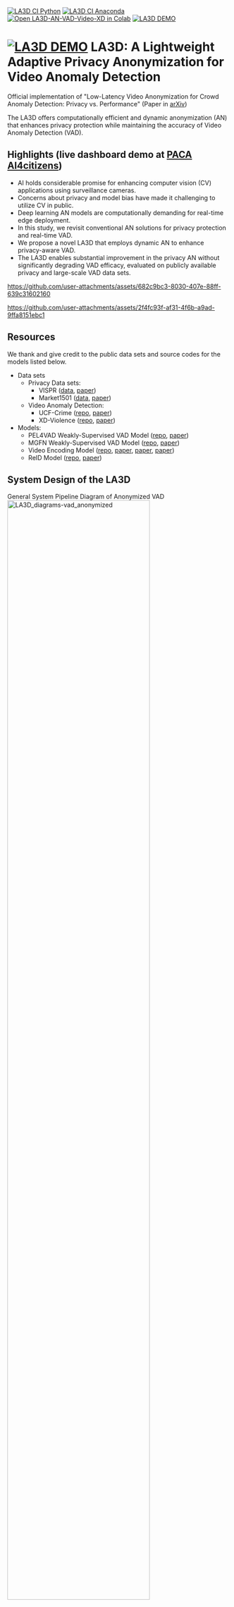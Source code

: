<div>
    <a href="https://github.com/muleina/LA3D/actions/workflows/python-package.yml"><img src="https://github.com/muleina/LA3D/actions/workflows/python-package.yml/badge.svg" alt="LA3D CI Python"></a>
    <a href="https://github.com/muleina/LA3D/actions/workflows/python-package-conda.yml"><img src="https://github.com/muleina/LA3D/actions/workflows/python-package-conda.yml/badge.svg" alt="LA3D CI Anaconda"></a>
    <a href="https://colab.research.google.com/github/muleina/LA3D/blob/main/notebook/LA3D_AN_VAD_example_video_XD_Violence_dataset.ipynb"><img src="https://colab.research.google.com/assets/colab-badge.svg" alt="Open LA3D-AN-VAD-Video-XD in Colab"></a>
    <a href="https://ai4citizens.uia.no/app_dashboard"><img src="https://github.com/muleina/LA3D/blob/main/cctv_icon_small.png" alt="LA3D DEMO"></a>
</div>
<!-- [![GitHub Stars](https://img.shields.io/github/stars/muleina/LA3D?style=flat-square&color=yellow)](https://github.com/muleina/LA3D/stargazers) -->
<!-- [![Contributors](https://img.shields.io/github/contributors/muleina/LA3D?style=flat-square&color=blue)](https://github.com/muleina/LA3D/graphs/contributors) -->

# <a href="https://ai4citizens.uia.no/app_dashboard"><img src="https://github.com/muleina/LA3D/blob/main/la3d_icon.png" alt="LA3D DEMO"></a> LA3D: A Lightweight Adaptive Privacy Anonymization for Video Anomaly Detection

Official implementation of "Low-Latency Video Anonymization for Crowd Anomaly Detection: Privacy vs. Performance" (Paper in [arXiv](https://arxiv.org/abs/2410.18717))

The LA3D offers computationally efficient and dynamic anonymization (AN) that enhances privacy protection while maintaining the accuracy of Video Anomaly Detection (VAD). 

## Highlights (live dashboard demo at [PACA AI4citizens](https://ai4citizens.uia.no/app_dashboard))

- AI holds considerable promise for enhancing computer vision (CV) applications using surveillance cameras.  
- Concerns about privacy and model bias have made it challenging to utilize CV in public. 
- Deep learning AN models are computationally demanding for real-time edge deployment. 
- In this study, we revisit conventional AN solutions for privacy protection and real-time VAD. 
- We propose a novel LA3D that employs dynamic AN to enhance privacy-aware VAD. 
- The LA3D enables substantial improvement in the privacy AN without significantly degrading VAD efficacy, evaluated on publicly available privacy and large-scale VAD data sets.

https://github.com/user-attachments/assets/682c9bc3-8030-407e-88ff-639c31602160

https://github.com/user-attachments/assets/2f4fc93f-af31-4f6b-a9ad-9ffa8151ebc1

## Resources

We thank and give credit to the public data sets and source codes for the models listed below.
- Data sets
    - Privacy Data sets:
        - VISPR ([data](https://tribhuvanesh.github.io/vpa/), [paper](https://arxiv.org/abs/1703.10660))
        - Market1501 ([data](https://academictorrents.com/details/3ea1f8ae1d3155addff586a96006d122587663ee), [paper](https://ieeexplore.ieee.org/document/7410490))
    - Video Anomaly Detection:
        - UCF-Crime ([repo](https://www.crcv.ucf.edu/projects/real-world/), [paper](https://openaccess.thecvf.com/content_cvpr_2018/html/Sultani_Real-World_Anomaly_Detection_CVPR_2018_paper.html))
        - XD-Violence ([repo](https://roc-ng.github.io/XD-Violence/), [paper](https://link.springer.com/chapter/10.1007/978-3-030-58577-8_20))
- Models: 
    - PEL4VAD Weakly-Supervised VAD Model ([repo](https://github.com/yujiangpu20/PEL4VAD), [paper](https://ieeexplore.ieee.org/abstract/document/10667004))
    - MGFN Weakly-Supervised VAD Model ([repo](https://github.com/carolchenyx/MGFN.), [paper](https://ojs.aaai.org/index.php/AAAI/article/view/25112))
    - Video Encoding Model ([repo](https://github.com/google-deepmind/kinetics-i3d), [paper](https://arxiv.org/abs/1705.06950), [paper](https://arxiv.org/abs/1705.07750), [paper](https://openaccess.thecvf.com/content_cvpr_2018/html/Wang_Non-Local_Neural_Networks_CVPR_2018_paper.html))
    - ReID Model ([repo](https://github.com/KaiyangZhou/deep-person-reid), [paper](https://openaccess.thecvf.com/content_ICCV_2019/html/Zhou_Omni-Scale_Feature_Learning_for_Person_Re-Identification_ICCV_2019_paper.html))

## System Design of the LA3D  

General System Pipeline Diagram of Anonymized VAD
<img src="./results/paper/LA3D_diagrams-vad_anonymized.png" alt="LA3D_diagrams-vad_anonymized" title="LA3D Diagram Anonymized VAD" width=80% height=80%>

System Pipeline Diagram of the adaptive AN System: The adaptive AN enhances privacy protection by utilizing the dynamic AN method.
<img src="./results/paper/LA3D_diagrams-vad_anonymized_adaptive_4.png" alt="LA3D Diagram Adaptive AN Approach" title="LA3D Diagram Adaptive AN Approach" width=100% height=100%>

## Performance on Privacy Attribute Detection vs. Video Anomaly Detection

Using PEL4VAD and MGFN VAD Models on the UCF-Crime and XD-Violence Datasets. 

$No-AN$: Non-anonymized, $G^0$: baseline Guassian smoothing, $G^a$: adaptive Guassian, $G^a_{max}$: adaptive maximum Guassian, $P^0$: baseline pixelization, $\mathcal{P^a}$: adaptive pixelization, and $P^a_{max}$: adaptive maximum pixelization.
<img src="./results/paper/adaptive_an_vad_perf_ucf_xd.jpg" alt="The PEL4VAD and MGFN VAD models on UCF-Crime and XD-Violence vs. PD on VISPR" title="The PEL4VAD and MGFN VAD models on UCF-Crime and XD-Violence vs. PD on VISPR" width=100% height=100%>

<!-- START doctoc -->
**Table of Contents**
- [Installation](https://github.com/muleina/LA3D#installation)
- [Usage-CLI](https://github.com/muleina/LA3D#usage-cli)
  - [LA3D: Real-Time AN using Webcam](https://github.com/muleina/LA3D#LA3D:-Real-Time-AN-using-Webcam)
  - [LA3D: AN on Images](https://github.com/muleina/LA3D#LA3D:-AN-on-Images)
  - [LA3D: AN-VAD on Videos](https://github.com/muleina/LA3D#LA3D:-AN-VAD-on-Videos)
- [Usage-Notebook](https://github.com/muleina/LA3D#usage-notebook)
- [Results](https://github.com/muleina/LA3D#Results)
  - [AN Enhancement using our Adaptive Approach](https://github.com/muleina/LA3D#AN-Enhancement-using-our-Adaptive-Approach)
  - [AN Trade-offs on VAD](https://github.com/muleina/LA3D#AN-Trade-offs-on-VAD)
  - [More AN Results](https://github.com/muleina/LA3D#More-AN-Results)
- [Computational Cost Analysis](https://github.com/muleina/LA3D#Computational-Cost-Analysis)
- [Privacy-Leakage after AN](https://github.com/muleina/LA3D#Privacy-Leakage-after-AN)
- [BibTeX Citation](https://github.com/muleina/LA3D#BibTeX-Citation)

<!-- END doctoc generated TOC please keep comment here to allow auto update -->


## Installation

Download models from [Google drive](https://drive.google.com/drive/folders/1EVZFgQJKvNVhUkrcdHYb7LvMWBGCGkPv?usp=drive_link)

    # Clone the repo.
    git clone https://github.com/muleina/LA3D.git && cd LA3D

    # Download the model checkpoints from the Google drive link. 
    # Store the models in /src/models/{'MODEL NAME'}/. Keep the path structure for each model as the download repository.

        |-LA3D/
            |-src/
                |-model/
                    |-OBJECT_DETECTOR/
                        |-yolo/
                    |-VIDEO_ENCODER_RESNET_1024/
                        |-models/
                            |-i3d/
                                |-ckpt/
                    |-VIDEO_ENCODER_RESNET_2048/
                        |-ckpt/
                    |-PEL4VAD/
                        |-ckpt/
                    |-MGFN
                        |-ckpt/

    # Anaconda install options: using yml
    conda env create -f conda_environment.yml

    # Anaconda install options: using txt
    conda create --name la3d --file conda_requirements.txt

    # Pip install to existing environment.
    pip install -r pip_requirements.txt

    # The setup configurations of the LA3D are given in the config/config.py file.

## Usage-CLI

The LA3D app testing parameters can be supplied through the main.py. 

Real-time processing through webcam and offline processing from image or video files are supported.

Use the flag -v for direct visualization of the results and -s to save results.

### LA3D: Real-Time AN using Webcam
    python main.py -a an -if webcam -is 320 240 -anm mask -odc person -ods 320 240 -odt 0.25 -v
    python main.py -a an -if webcam -is 320 240 -anm no-an -odc person -ods 320 240 -odt 0.25 -v
    python main.py -a an -if webcam -is 320 240 -anm edge -odc person -ods 320 240 -odt 0.25 -v
    python main.py -a an -if webcam -is 320 240 -anm blur -odc person -ods 320 240 -odt 0.25 -v
    python main.py -a an -if webcam -is 320 240 -anm adaptive_blur -odc person -ods 320 240 -odt 0.25 -v
    python main.py -a an -if webcam -is 320 240 -anm adaptive_full_blur -odc person -ods 320 240 -odt 0.25 -v
    python main.py -a an -if webcam -is 320 240 -anm adaptive_max_blur -odc person -ods 320 240 -odt 0.25 -v
    python main.py -a an -if webcam -is 320 240 -anm pixelization -odc person -ods 320 240 -odt 0.25 -v
    python main.py -a an -if webcam -is 320 240 -anm adaptive_pixelization -odc person -ods 320 240 -odt 0.25 -v
    python main.py -a an -if webcam -is 320 240 -anm adaptive_max_pixelization -odc person -ods 320 240 -odt 0.25 -v
    
### LA3D: AN on Images
    python main.py -a an -if image -is 320 240 -id "{add here the main_path}/data/VISPR/2017_17368641.jpg" -anm no-an -odc person -ods 320 240 -odt 0.25 -v
    python main.py -a an -if image -is 320 240 -id "{add here the main_path}/data/VISPR/2017_17368641.jpg" -anm mask -odc person -ods 320 240 -odt 0.25 -s
    python main.py -a an -if image -is 320 240 -id "{add here the main_path}/data/VISPR/2017_17368641.jpg" -anm blur -odc person -ods 320 240 -odt 0.25 -s
    python main.py -a an -if image -is 320 240 -id "{add here the main_path}/data/VISPR/2017_17368641.jpg" -anm adaptive_blur -odc person -ods 320 240 -odt 0.25 -s
    python main.py -a an -if image -is 320 240 -id "{add here the main_path}/data/VISPR/2017_17368641.jpg" -anm adaptive_full_blur -odc person -ods 320 240 -odt 0.25 -s
    python main.py -a an -if image -is 320 240 -id "{add here the main_path}/data/VISPR/2017_17368641.jpg" -anm pixelization -odc person -ods 320 240 -odt 0.25 -s
    python main.py -a an -if image -is 320 240 -id "{add here the main_path}/data/VISPR/2017_17368641.jpg" -anm adaptive_pixelization -odc person -ods 320 240 -odt 0.25 -s
    
### LA3D: AN-VAD on Videos
    # PEL4VAD on UCF-Crime dataset
    python main.py -a an-ad -adm pel -ads ucf -if video -id "{add here the main_path}/data/UCF_Crime/Burglary033_x264.mp4" -anm no-an -odc person -ods 320 240 -odt 0.25 -s
    python main.py -a an-ad -adm pel -ads ucf -if video -id "{add here the main_path}/data/UCF_Crime/Burglary033_x264.mp4" -anm mask -odc person -ods 320 240 -odt 0.25 -s
    python main.py -a an-ad -adm pel -ads ucf -if video -id "{add here the main_path}/data/UCF_Crime/Burglary033_x264.mp4" -anm blur -odc person -ods 320 240 -odt 0.25 -s
    python main.py -a an-ad -adm pel -ads ucf -if video -id "{add here the main_path}/data/UCF_Crime/Burglary033_x264.mp4" -anm adaptive_blur -odc person -ods 320 240 -odt 0.25 -s
    python main.py -a an-ad -adm pel -ads ucf -if video -id "{add here the main_path}/data/UCF_Crime/Burglary033_x264.mp4" -anm adaptive_full_blur -odc person -ods 320 240 -odt 0.25 -s
    python main.py -a an-ad -adm pel -ads ucf -if video -id "{add here the main_path}/data/UCF_Crime/Burglary033_x264.mp4" -anm pixelization -odc person -ods 320 240 -odt 0.25 -s
    python main.py -a an-ad -adm pel -ads ucf -if video -id "{add here the main_path}/data/UCF_Crime/Burglary033_x264.mp4" -anm adaptive_pixelization -odc person -ods 320 240 -odt 0.25 -s

    # PEL4VAD on XD-Violence dataset
    python main.py -a an-ad -adm pel -ads xd -if video -id "{add here the main_path}/data/XD_Violence/Fast.Five.2011__#00-32-56_00-33-26_label_B2-0-0.mp4" -anm no-an -odc person -ods 320 240 -odt 0.25 -s
    python main.py -a an-ad -adm pel -ads xd -if video -id "{add here the main_path}/data/XD_Violence/Fast.Five.2011__#00-32-56_00-33-26_label_B2-0-0.mp4" -anm mask -odc person -ods 320 240 -odt 0.25 -s
    python main.py -a an-ad -adm pel -ads xd -if video -id "{add here the main_path}/data/XD_Violence/Fast.Five.2011__#00-32-56_00-33-26_label_B2-0-0.mp4" -anm adaptive_blur -odc person -ods 320 240 -odt 0.25 -s
    python main.py -a an-ad -adm pel -ads xd -if video -id "{add here the main_path}/data/XD_Violence/Fast.Five.2011__#00-32-56_00-33-26_label_B2-0-0.mp4" -anm adaptive_full_blur -odc person -ods 320 240 -odt 0.25 -s
    python main.py -a an-ad -adm pel -ads xd -if video -id "{add here the main_path}/data/XD_Violence/Fast.Five.2011__#00-32-56_00-33-26_label_B2-0-0.mp4" -anm pixelization -odc person -ods 320 240 -odt 0.25 -s
    python main.py -a an-ad -adm pel -ads xd -if video -id "{add here the main_path}/data/XD_Violence/Fast.Five.2011__#00-32-56_00-33-26_label_B2-0-0.mp4" -anm adaptive_pixelization -odc person -ods 320 240 -odt 0.25 -s

    # MGFN on UCF-Crime dataset
    python main.py -a an-ad -adm mgfn -ads ucf -if video -id "{add here the main_path}/data/UCF_Crime/Burglary033_x264.mp4" -anm mask -odc person -ods 320 240 -odt 0.25 -s
    
    # MGFN on XD-Violence dataset
    python main.py -a an-ad -adm mgfn -ads xd -if video -id "{add here the main_path}/data/XD_Violence/Fast.Five.2011__#00-32-56_00-33-26_label_B2-0-0.mp4" -anm mask -odc person -ods 320 240 -odt 0.25 -s
    
## Usage-Notebook

We have also provided notebooks for a step-wise demo of the AN-VAD pipeline using different models and data sources. 
-  [VISPR Image AN Notebook](https://github.com/muleina/LA3D/blob/main/notebook/LA3D_AN_example_image_VISPR_dataset.ipynb) <a href="https://colab.research.google.com/github/muleina/LA3D/blob/main/notebook/LA3D_AN_example_image_VISPR_dataset.ipynb"><img src="https://colab.research.google.com/assets/colab-badge.svg" alt="Open LA3D-AN-Image In Colab"></a> 
-  [UCF-Crime Video AN-VAD Notebook](https://github.com/muleina/LA3D/blob/main/notebook/LA3D_AN_VAD_example_video_UCF_Crime_dataset.ipynb) <a href="https://colab.research.google.com/github/muleina/LA3D/blob/main/notebook/LA3D_AN_VAD_example_video_UCF_Crime_dataset.ipynb"><img src="https://colab.research.google.com/assets/colab-badge.svg" alt="Open LA3D-AN-Image In Colab"></a> 
-  [XD-Violence Video AN-VAD Notebook](https://github.com/muleina/LA3D/blob/main/notebook/LA3D_AN_VAD_example_video_XD_Violence_dataset.ipynb) <a href="https://colab.research.google.com/github/muleina/LA3D/blob/main/notebook/LA3D_AN_VAD_example_video_XD_Violence_dataset.ipynb"><img src="https://colab.research.google.com/assets/colab-badge.svg" alt="Open LA3D-AN-Image In Colab"></a> 

## Results: 

### AN Enhancement using LA3D's Adaptive Approach 

The privacy shield comparison with baseline AN: the adaptive AN improves protection considerably---robust against target-object depth and image resolution variations. 

$No-AN$: Non-anonymized, $G^0$: baseline Guassian smoothing, $G^a$: adaptive Guassian, $P^0$: baseline pixelization, and $\mathcal{P^a}$: adaptive pixelization.
<img src="./results/paper/adaptive_an_example_hyper_parameter_1.jpg" alt="Baseline vs Adaptive AN on VISPR Dataset" title="Baseline vs Adaptive AN onb VISPR Dataset" width=100% height=100%>

Scalability comparison on different image resolutions
<img src="./results/paper/adaptive_an_example_hyper_parameter_2.jpg" alt="Scalability of Adaptive AN on VISPR Dataset" title="Scalability of Adaptive AN on VISPR Dataset" width=100% height=100%>

### AN Trade-offs on VAD

The figure demonstrates the impact of the different AN on the VAD performance. The PEL4VAD has generally better anomaly localization than the MGFN VAD model.

<img src="./results/paper/adaptive_an_vad_example_compare.jpg" alt="AN-vAD on the UCF-Crime and XD-Violence Datasets" title="AN-vAD on the UCF-Crime and XD-Violence Datasets" width=100% height=100%>

### More AN Results: 

$No-AN$: Non-anonymized, $G^0$: baseline Guassian, $G^a$: adaptive Guassian, $P^0$: baseline pixelization, and $\mathcal{P^a}$: adaptive pixelization.
<img src="./results/paper/adaptive_an_example_compare.jpg" alt="AN on the VISPR Dataset" title="AN on the VISPR Dataset" width=60% height=60%>


## Computational Cost Analysis

The conventional baseline vs adaptive vs deep learning AN approaches on an Intel(R) Xeon(R) Platinum 8168 CPU @ 2.70GHz with 64GB RAM and Nvidia Tesla V100-SXM3-32GB.

- The adaptive approaches of the LA3D increase the processing time by approximately 5% compared to the baselines on the AN-VAD process. 

We have also conducted the cost analysis of the AN in GPU and CPU modes: 

- The adaptive AN increases the GPU processing time by $3$ to $6$ ms and $1$ to $9$ ms on CPU. 

- The incremental peak memory cost remains roughly $220$ MB for the GPU and $160$ MB for the CPU, with a negligible difference from the baseline ANs. 

- The DL method has a $16 \times$ slower speed and a $14 \times$  higher memory consumption. The [DeepPrivacy2](https://github.com/hukkelas/deep_privacy2), one of the state-of-the-art DL approaches in realistic image generation for AN, considerably sacrifices computation efficiency. 

- The cost analysis demonstrates the feasibility of the proposed lightweight AN approaches for real-time edge CV applications.

<img src="./results/paper/adaptive_an_cost_compare.jpg" alt="Per-Frame AN Computational Cost" title="Per-Frame AN Computational Cost" width=60% height=60%>

## Privacy-Leakage after AN

We have revealed potential privacy leakage after AN, where a person can be identified from personal belongings.
We employ OSNet ReID models on the Market1501 multi-camera dataset. 

<img src="./results/paper/mask_an_privacy_leakage_reid_through_objects.jpg" alt="Privacy Leakage after AN through Items" title="Privacy Leakage after AN through Items" width=60% height=60%>


## BibTeX Citation

If you employ any part of the study or the code, please kindly cite the following paper:
```
@article{asres2024la3d,
  title={Low-Latency Video Anonymization for Crowd Anomaly Detection: Privacy vs. Performance},
  author={Asres, Mulugeta Weldezgina and Jiao, Lei and Omlin, Christian Walter},
  journal={arXiv preprint arXiv:2410.18717},
  year={2024}
}
```
<!-- END doctoc -->
